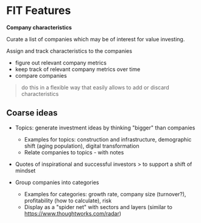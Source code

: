 # FIT Features

**Company characteristics**

Curate a list of companies which may be of interest for value investing.

Assign and track characteristics to the companies

- figure out relevant company metrics
- keep track of relevant company metrics over time
- compare companies

> do this in a flexible way that easily allows to add or discard characteristics

## Coarse ideas

- Topics: generate investment ideas by thinking "bigger" than companies

  - Examples for topics: construction and infrastructure, demographic shift (aging population), digital transformation
  - Relate companies to topics - with notes

- Quotes of inspirational and successful investors > to support a shift of mindset

- Group companies into categories

  - Examples for categories: growth rate, company size (turnover?), profitability (how to calculate), risk
  - Display as a "spider net" with sectors and layers (similar to https://www.thoughtworks.com/radar)
